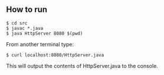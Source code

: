 ## How to run
```
$ cd src
$ javac *.java
$ java HttpServer 8080 $(pwd)
```
From another terminal type:
```
$ curl localhost:8080/HttpServer.java
```
This will output the contents of HttpServer.java to the console.

